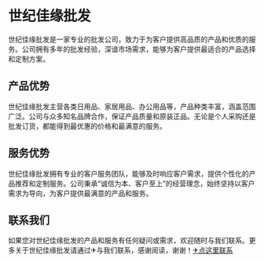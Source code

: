 # 世纪佳缘批发

世纪佳缘批发是一家专业的批发公司，致力于为客户提供高品质的产品和优质的服务。公司拥有多年的批发经验，深谙市场需求，能够为客户提供最适合的产品选择和定制方案。

## 产品优势

世纪佳缘批发主营各类日用品、家居用品、办公用品等，产品种类丰富，涵盖范围广泛。公司与众多知名品牌合作，保证产品质量和原装正品。无论是个人采购还是批发订货，都能得到最优惠的价格和最满意的服务。

## 服务优势

世纪佳缘批发拥有专业的客户服务团队，能够及时响应客户需求，提供个性化的产品推荐和定制服务。公司秉承“诚信为本、客户至上”的经营理念，始终坚持以客户需求为导向，为客户提供最满意的产品和服务。

## 联系我们

如果您对世纪佳缘批发的产品和服务有任何疑问或需求，欢迎随时与我们联系。更多关于世纪佳缘批发请通过✈与我们联系，感谢阅读，谢谢！[✈点这里联系](https://a.k02.cc)